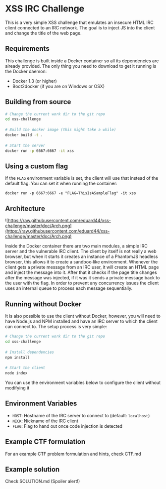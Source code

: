 # XSS IRC Challenge

This is a very simple XSS challenge that emulates an insecure HTML IRC client
connected to an IRC network. The goal is to inject JS into the client and
change the title of the web page.

## Requirements

This challenge is built inside a Docker container so all its dependencies are already
provided. The only thing you need to download to get it running is the Docker
daemon:

- Docker 1.3 (or higher)
- Boot2docker (if you are on Windows or OSX)

## Building from source

```sh
# Change the current work dir to the git repo
cd xss-challenge

# Build the docker image (this might take a while)
docker build -t .

# Start the server
docker run -p 6667:6667 -it xss
```

## Using a custom flag

If the `FLAG` environment variable is set, the client
will use that instead of the default flag. You can set it when running the container:

```
docker run -p 6667:6667 -e "FLAG=ThisIsASampleFlag" -it xss
```

## Architecture

![https://raw.githubusercontent.com/eduard44/xss-challenge/master/doc/Arch.png](https://raw.githubusercontent.com/eduard44/xss-challenge/master/doc/Arch.png)

Inside the Docker container there are two main modules, a simple IRC server and the
vulnerable IRC client. The client by itself is not really a web browser, but when
it starts it creates an instance of a PhantomJS headless browser, this allows it
to create a sandbox-like environment. Whenever the client gets a private message
from an IRC user, it will create an HTML page and inject the message into it.
After that it checks if the page title changes after the message was injected,
if it was it sends a private message back to the user with the flag.
In order to prevent any concurrency issues the client uses an internal queue to
process each message sequentially.

## Running without Docker

It is also possible to use the client without Docker, however, you will need to
have Node.js and NPM installed and have an IRC server to which the client can connect to.
The setup process is very simple:

```sh
# Change the current work dir to the git repo
cd xss-challenge

# Install dependencies
npm install

# Start the client
node index
```

You can use the environment variables below to configure the client without modifying it

## Environment Variables

- `HOST`: Hostname of the IRC server to connect to (default: `localhost`)
- `NICK`: Nickname of the IRC client
- `FLAG`: Flag to hand out once code injection is detected

## Example CTF formulation

For an example CTF problem formulation and hints, check CTF.md

## Example solution

Check SOLUTION.md (Spoiler alert!)